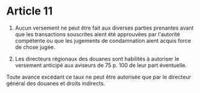 # Article 11

1. Aucun versement ne peut être fait aux diverses parties prenantes avant que les transactions souscrites aient été approuvées par l'autorité compétente ou que les jugements de condamnation aient acquis force de chose jugée.

2. Les directeurs régionaux des douanes sont habilités à autoriser le versement anticipé aux aviseurs de 75 p. 100 de leur part éventuelle.

Toute avance excédant ce taux ne peut être autorisée que par le directeur général des douanes et droits indirects.
